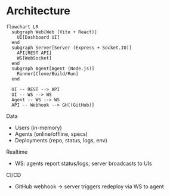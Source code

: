 # Architecture

```mermaid
flowchart LR
  subgraph Web[Web (Vite + React)]
    UI[Dashboard UI]
  end
  subgraph Server[Server (Express + Socket.IO)]
    API[REST API]
    WS[WebSocket]
  end
  subgraph Agent[Agent (Node.js)]
    Runner[Clone/Build/Run]
  end

  UI -- REST --> API
  UI -- WS --> WS
  Agent -- WS --> WS
  API -- Webhook --> GH[(GitHub)]
```

Data
- Users (in-memory)
- Agents (online/offline, specs)
- Deployments (repo, status, logs, env)

Realtime
- WS: agents report status/logs; server broadcasts to UIs

CI/CD
- GitHub webhook → server triggers redeploy via WS to agent

